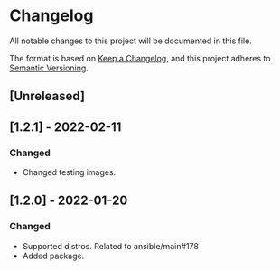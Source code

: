 # Changelog
All notable changes to this project will be documented in this file.

The format is based on [Keep a Changelog](https://keepachangelog.com/en/1.0.0/),
and this project adheres to [Semantic Versioning](https://semver.org/spec/v2.0.0.html).

## [Unreleased]

## [1.2.1] - 2022-02-11
### Changed
- Changed testing images.

## [1.2.0] - 2022-01-20
### Changed
- Supported distros. Related to ansible/main#178
- Added package.
